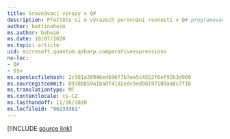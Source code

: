 ```yaml
---
title: Srovnávací výrazy v Q#
description: Přečtěte si o výrazech porovnání rovnosti v Q# programovacím jazyce.
author: bettinaheim
ms.author: beheim
ms.date: 10/07/2020
ms.topic: article
uid: microsoft.quantum.qsharp.comparativeexpressions
no-loc:
- Q#
- $$v
ms.openlocfilehash: 2c981a20946ed696f7b7aa5c4552f6ef92b3d900
ms.sourcegitcommit: b930bb59a1ba8f41d2edc9ed98197109aa8c7f1b
ms.translationtype: MT
ms.contentlocale: cs-CZ
ms.lasthandoff: 11/26/2020
ms.locfileid: "96233361"
---
```

<!---
# Comparative expressions in Q#
-->

[!INCLUDE [source link](~/includes/qsharp-language/Specifications/Language/3_Expressions/ComparativeExpressions.md)]


